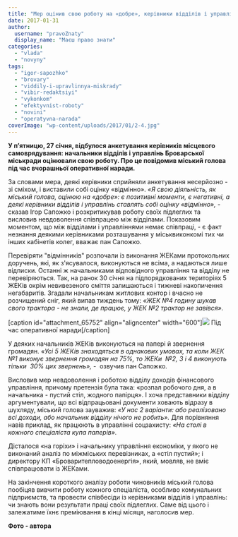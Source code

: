 ```yaml
---
title: "Мер оцінив свою роботу на «добре», керівники відділів і управлінь – на «відмінно»"
date: 2017-01-31
author: 
  username: "pravoZnaty"
  display_name: "Маєш право знати"
categories: 
  - "vlada"
  - "novyny"
tags: 
  - "igor-sapozhko"
  - "brovary"
  - "viddily-i-upravlinnya-miskrady"
  - "vibir-redaktsiyi"
  - "vykonkom"
  - "efektyvnist-roboty"
  - "novini"
  - "operatyvna-narada"
coverImage: "wp-content/uploads/2017/01/2-4.jpg"
---
```


**У п’ятницю, 27 січня, відбулося анкетування керівників місцевого самоврядування: начальники відділів і управлінь Броварської міськради оцінювали свою роботу. Про це повідомив міський голова під час вчорашньої оперативної наради.**

За словами мера, деякі керівники сприйняли анкетування несерйозно - зі сміхом, і виставили собі оцінку «відмінно». _«Я свою діяльність, як міський голова, оцінюю на «добре»: є позитивні моменти, є негативні, а деякі керівники відділів і управлінь ставлять собі оцінку «відмінно»,_ \- сказав Ігор Сапожко і розкритикував роботу своїх підлеглих та висловив невдоволення співпрацею між відділами. Показовим моментом, що між відділами і управліннями немає співпраці, - є факт незнання деякими керівниками розташування у міськвиконкомі тих чи інших кабінетів колег, вважає пан Сапожко.

Перевіряти "відмінників" розпочали із виконання ЖЕКами протокольних доручень, які, як з'ясувалося, виконуються не всіма, а надаються лише відписки. Останні ж начальниками відповідного управління та відділу не перевіряються. Так, на ранок 30 січня на підпорядкованих територіях 5 ЖЕКів окрім невивезеного сміття залишаються і тижневі накопичення негабаритів. Згадали начальникам житлових контор і вчасно не розчищений сніг, який випав тиждень тому: _«ЖЕК №4 годину шукав свого трактора - не знали, де працює, у ЖЕК №2 трактор не завівся»._

\[caption id="attachment\_65752" align="aligncenter" width="600"\][![](https://mpz.brovary.org/wp-content/uploads/2017/01/1-7.jpg)](https://mpz.brovary.org/wp-content/uploads/2017/01/1-7.jpg) Під час оперативної наради\[/caption\]

У деяких начальників ЖЕКів виконуються на папері й звернення громадян. _«Усі 5 ЖЕКів знаходяться в однакових умовах, та коли ЖЕК №1 виконує звернення громадян на 75%, то ЖЕКи  №2, 3 і 4 виконують тільки  30% цих звернень»,_ -  озвучив пан Сапожко.

Висловив мер невдоволення і роботою відділу доходів фінансового управління, причому претензія була така: «розпал робочого дня, а в начальника - пустий стіл, жодного папірця». І хоча представники відділу аргументували, що всі відпрацьовані документи ховають відразу в шухляду, міський голова зауважив: _«У нас 2 варіанти: або реалізовано всі доходи, або начальник відділу нічого не робить»._ Для порівняння навів приклад, як працюють в управлінні соцзахисту: _«На столі в кожного спеціаліста купа паперів»._

Дісталося «на горіхи» і начальнику управління економіки, у якого не виконаний аналіз по міжміських перевізниках, а «стіл пустий»; і директору КП «Броваритепловодоенергія», який, мовляв, не вміє співпрацювати із ЖЕКами.

На закінчення короткого аналізу роботи чиновників міський голова пообіцяв вивчити роботу кожного спеціаліста, особливо комунальних підприємств, та провести співбесіди із керівниками відділів і управлінь: чи знають вони результати праці своїх підлеглих. Саме від цього і залежатиме їхнє преміювання в кінці місяця, наголосив мер.

**Фото - автора**
